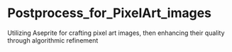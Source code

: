 # Postprocess_for_PixelArt_images
Utilizing Aseprite for crafting pixel art images, then enhancing their quality through algorithmic refinement
